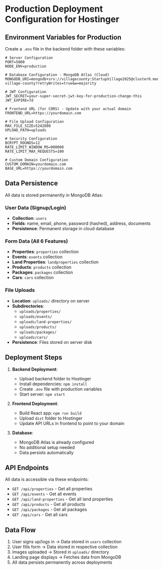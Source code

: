 # Production Deployment Configuration for Hostinger

## Environment Variables for Production

Create a `.env` file in the backend folder with these variables:

```env
# Server Configuration
PORT=5000
NODE_ENV=production

# Database Configuration - MongoDB Atlas (Cloud)
MONGODB_URI=mongodb+srv://villagecounty:StartupVillage2025@cluster0.mongodb.net/startup-village-county?retryWrites=true&w=majority

# JWT Configuration
JWT_SECRET=your-super-secret-jwt-key-for-production-change-this
JWT_EXPIRE=7d

# Frontend URL (for CORS) - Update with your actual domain
FRONTEND_URL=https://yourdomain.com

# File Upload Configuration
MAX_FILE_SIZE=5242880
UPLOAD_PATH=uploads

# Security Configuration
BCRYPT_ROUNDS=12
RATE_LIMIT_WINDOW_MS=900000
RATE_LIMIT_MAX_REQUESTS=100

# Custom Domain Configuration
CUSTOM_DOMAIN=yourdomain.com
BASE_URL=https://yourdomain.com
```

## Data Persistence

All data is stored permanently in MongoDB Atlas:

### User Data (Signup/Login)
- **Collection**: `users`
- **Fields**: name, email, phone, password (hashed), address, documents
- **Persistence**: Permanent storage in cloud database

### Form Data (All 6 Features)
- **Properties**: `properties` collection
- **Events**: `events` collection  
- **Land Properties**: `landproperties` collection
- **Products**: `products` collection
- **Packages**: `packages` collection
- **Cars**: `cars` collection

### File Uploads
- **Location**: `uploads/` directory on server
- **Subdirectories**: 
  - `uploads/properties/`
  - `uploads/events/`
  - `uploads/land-properties/`
  - `uploads/products/`
  - `uploads/packages/`
  - `uploads/cars/`
- **Persistence**: Files stored on server disk

## Deployment Steps

1. **Backend Deployment**:
   - Upload backend folder to Hostinger
   - Install dependencies: `npm install`
   - Create `.env` file with production variables
   - Start server: `npm start`

2. **Frontend Deployment**:
   - Build React app: `npm run build`
   - Upload `dist` folder to Hostinger
   - Update API URLs in frontend to point to your domain

3. **Database**:
   - MongoDB Atlas is already configured
   - No additional setup needed
   - Data persists automatically

## API Endpoints

All data is accessible via these endpoints:
- `GET /api/properties` - Get all properties
- `GET /api/events` - Get all events
- `GET /api/land-properties` - Get all land properties
- `GET /api/products` - Get all products
- `GET /api/packages` - Get all packages
- `GET /api/cars` - Get all cars

## Data Flow

1. User signs up/logs in → Data stored in `users` collection
2. User fills form → Data stored in respective collection
3. Images uploaded → Stored in `uploads/` directory
4. Landing page displays → Fetches data from MongoDB
5. All data persists permanently across deployments
